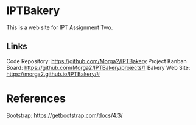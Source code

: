 # IPTBakery

This is a web site for IPT Assignment Two.

## Links

Code Repository: https://github.com/Morga2/IPTBakery
Project Kanban Board: https://github.com/Morga2/IPTBakery/projects/1
Bakery Web Site: https://morga2.github.io/IPTBakery/#

# References

Bootstrap: https://getbootstrap.com/docs/4.3/